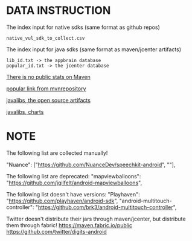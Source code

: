 # DATA INSTRUCTION #
The index input for native sdks (same format as github repos)
```
native_vul_sdk_to_collect.csv
```

The index input for java sdks (same format as maven/jcenter artifacts)
```
lib_id.txt -> the appbrain database
popular_id.txt -> the jcenter database
```

[There is no public stats on Maven](https://www.reddit.com/r/java/comments/3u9sf0/why_no_public_stats_on_maven/)

[popular link from mvnrepository](http://mvnrepository.com/popular)

[javalibs, the open source artifacts](https://javalibs.com/maven-repositories)

[javalibs, charts](https://javalibs.com/charts)

# NOTE #
The following list are collected manually!

"Nuance": ["https://github.com/NuanceDev/speechkit-android", ""],


The following list are deprecated:
"mapviewballoons": "https://github.com/jgilfelt/android-mapviewballoons",
 

The following list doesn't have versions:
"Playhaven": "https://github.com/playhaven/android-sdk",
"android-multitouch-controller": "https://github.com/brk3/android-multitouch-controller",

Twitter doesn't distribute their jars through maven/jcenter, but distribute them through fabric!
https://maven.fabric.io/public
https://github.com/twitter/digits-android

